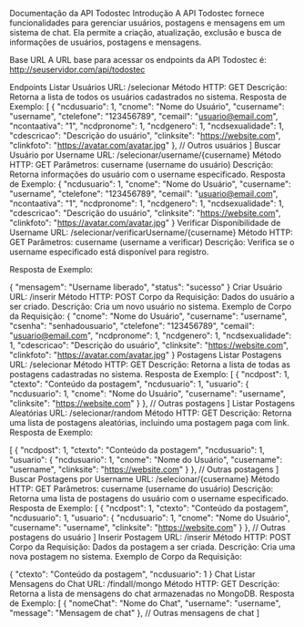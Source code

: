 Documentação da API Todostec
Introdução
A API Todostec fornece funcionalidades para gerenciar usuários, postagens e mensagens em um sistema de chat. Ela permite a criação, atualização, exclusão e busca de informações de usuários, postagens e mensagens.

Base URL
A URL base para acessar os endpoints da API Todostec é: http://seuservidor.com/api/todostec

Endpoints
Listar Usuários
URL: /selecionar
Método HTTP: GET
Descrição: Retorna a lista de todos os usuários cadastrados no sistema.
Resposta de Exemplo:
[
  {
    "ncdusuario": 1,
    "cnome": "Nome do Usuário",
    "cusername": "username",
    "ctelefone": "123456789",
    "cemail": "usuario@email.com",
    "ncontaativa": "1",
    "ncdpronome": 1,
    "ncdgenero": 1,
    "ncdsexualidade": 1,
    "cdescricao": "Descrição do usuário",
    "clinksite": "https://website.com",
    "clinkfoto": "https://avatar.com/avatar.jpg"
  },
  // Outros usuários
]
Buscar Usuário por Username
URL: /selecionar/username/{cusername}
Método HTTP: GET
Parâmetros: cusername (username do usuário)
Descrição: Retorna informações do usuário com o username especificado.
Resposta de Exemplo:
{
  "ncdusuario": 1,
  "cnome": "Nome do Usuário",
  "cusername": "username",
  "ctelefone": "123456789",
  "cemail": "usuario@email.com",
  "ncontaativa": "1",
  "ncdpronome": 1,
  "ncdgenero": 1,
  "ncdsexualidade": 1,
  "cdescricao": "Descrição do usuário",
  "clinksite": "https://website.com",
  "clinkfoto": "https://avatar.com/avatar.jpg"
}
Verificar Disponibilidade de Username
URL: /selecionar/verificarUsername/{cusername}
Método HTTP: GET
Parâmetros: cusername (username a verificar)
Descrição: Verifica se o username especificado está disponível para registro.


Resposta de Exemplo:

{
  "mensagem": "Username liberado",
  "status": "sucesso"
}
Criar Usuário
URL: /inserir
Método HTTP: POST
Corpo da Requisição: Dados do usuário a ser criado.
Descrição: Cria um novo usuário no sistema.
Exemplo de Corpo da Requisição:
{
  "cnome": "Nome do Usuário",
  "cusername": "username",
  "csenha": "senhadousuario",
  "ctelefone": "123456789",
  "cemail": "usuario@email.com",
  "ncdpronome": 1,
  "ncdgenero": 1,
  "ncdsexualidade": 1,
  "cdescricao": "Descrição do usuário",
  "clinksite": "https://website.com",
  "clinkfoto": "https://avatar.com/avatar.jpg"
}
Postagens
Listar Postagens
URL: /selecionar
Método HTTP: GET
Descrição: Retorna a lista de todas as postagens cadastradas no sistema.
Resposta de Exemplo:
[
  {
    "ncdpost": 1,
    "ctexto": "Conteúdo da postagem",
    "ncdusuario": 1,
    "usuario": {
      "ncdusuario": 1,
      "cnome": "Nome do Usuário",
      "cusername": "username",
      "clinksite": "https://website.com"
    }
  },
  // Outras postagens
]
Listar Postagens Aleatórias
URL: /selecionar/random
Método HTTP: GET
Descrição: Retorna uma lista de postagens aleatórias, incluindo uma postagem paga com link.
Resposta de Exemplo:



[
  {
    "ncdpost": 1,
    "ctexto": "Conteúdo da postagem",
    "ncdusuario": 1,
    "usuario": {
      "ncdusuario": 1,
      "cnome": "Nome do Usuário",
      "cusername": "username",
      "clinksite": "https://website.com"
    }
  },
  // Outras postagens
]
Buscar Postagens por Username
URL: /selecionar/{cusername}
Método HTTP: GET
Parâmetros: cusername (username do usuário)
Descrição: Retorna uma lista de postagens do usuário com o username especificado.
Resposta de Exemplo:
[
  {
    "ncdpost": 1,
    "ctexto": "Conteúdo da postagem",
    "ncdusuario": 1,
    "usuario": {
      "ncdusuario": 1,
      "cnome": "Nome do Usuário",
      "cusername": "username",
      "clinksite": "https://website.com"
    }
  },
  // Outras postagens do usuário
]
Inserir Postagem
URL: /inserir
Método HTTP: POST
Corpo da Requisição: Dados da postagem a ser criada.
Descrição: Cria uma nova postagem no sistema.
Exemplo de Corpo da Requisição:

{
  "ctexto": "Conteúdo da postagem",
  "ncdusuario": 1
}
Chat
Listar Mensagens do Chat
URL: /findall/mongo
Método HTTP: GET
Descrição: Retorna a lista de mensagens do chat armazenadas no MongoDB.
Resposta de Exemplo:
[
  {
    "nomeChat": "Nome do Chat",
    "username": "username",
    "message": "Mensagem de chat"
  },
  // Outras mensagens de chat
]
